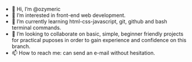 - 👋 Hi, I’m @ozymeric
- 👀 I’m interested in front-end web development.
- 🌱 I’m currently learning html-css-javascript, git, github and bash terminal commands. 
- 💞️ I’m looking to collaborate on basic, simple, beginner friendly projects for practical puposes in order to gain experience and confidence on this branch. 
- 📫 How to reach me: can send an e-mail without hesitation. 

<!---
ozymeric/ozymeric is a ✨ special ✨ repository because its `README.md` (this file) appears on your GitHub profile.
You can click the Preview link to take a look at your changes.
--->
